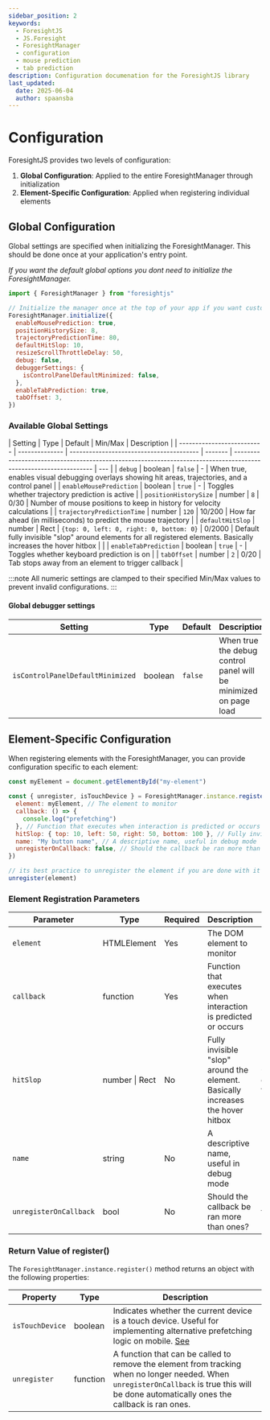 ```yaml
---
sidebar_position: 2
keywords:
  - ForesightJS
  - JS.Foresight
  - ForesightManager
  - configuration
  - mouse prediction
  - tab prediction
description: Configuration documenation for the ForesightJS library
last_updated:
  date: 2025-06-04
  author: spaansba
---
```


# Configuration

ForesightJS provides two levels of configuration:

1. **Global Configuration**: Applied to the entire ForesightManager through initialization
2. **Element-Specific Configuration**: Applied when registering individual elements

## Global Configuration

Global settings are specified when initializing the ForesightManager. This should be done once at your application's entry point.

_If you want the default global options you dont need to initialize the ForesightManager._

```javascript
import { ForesightManager } from "foresightjs"

// Initialize the manager once at the top of your app if you want custom global settings
ForesightManager.initialize({
  enableMousePrediction: true,
  positionHistorySize: 8,
  trajectoryPredictionTime: 80,
  defaultHitSlop: 10,
  resizeScrollThrottleDelay: 50,
  debug: false,
  debuggerSettings: {
    isControlPanelDefaultMinimized: false,
  },
  enableTabPrediction: true,
  tabOffset: 3,
})
```

### Available Global Settings

| Setting                    | Type           | Default                                  | Min/Max | Description                                                                                                      |
| -------------------------- | -------------- | ---------------------------------------- | ------- | ---------------------------------------------------------------------------------------------------------------- | --- |
| `debug`                    | boolean        | `false`                                  | -       | When true, enables visual debugging overlays showing hit areas, trajectories, and a control panel                |
| `enableMousePrediction`    | boolean        | `true`                                   | -       | Toggles whether trajectory prediction is active                                                                  |
| `positionHistorySize`      | number         | `8`                                      | 0/30    | Number of mouse positions to keep in history for velocity calculations                                           |
| `trajectoryPredictionTime` | number         | `120`                                    | 10/200  | How far ahead (in milliseconds) to predict the mouse trajectory                                                  |
| `defaultHitSlop`           | number \| Rect | `{top: 0, left: 0, right: 0, bottom: 0}` | 0/2000  | Default fully invisible "slop" around elements for all registered elements. Basically increases the hover hitbox |     |
| `enableTabPrediction`      | boolean        | `true`                                   | -       | Toggles whether keyboard prediction is on                                                                        |
| `tabOffset`                | number         | `2`                                      | 0/20    | Tab stops away from an element to trigger callback                                                               |

:::note
All numeric settings are clamped to their specified Min/Max values to prevent invalid configurations.
:::

#### Global debugger settings

| Setting                          | Type    | Default | Description                                                      |
| -------------------------------- | ------- | ------- | ---------------------------------------------------------------- |
| `isControlPanelDefaultMinimized` | boolean | `false` | When true the debug control panel will be minimized on page load |

## Element-Specific Configuration

When registering elements with the ForesightManager, you can provide configuration specific to each element:

```javascript
const myElement = document.getElementById("my-element")

const { unregister, isTouchDevice } = ForesightManager.instance.register({
  element: myElement, // The element to monitor
  callback: () => {
    console.log("prefetching")
  }, // Function that executes when interaction is predicted or occurs
  hitSlop: { top: 10, left: 50, right: 50, bottom: 100 }, // Fully invisible "slop" around the element. Basically increases the hover hitbox
  name: "My button name", // A descriptive name, useful in debug mode
  unregisterOnCallback: false, // Should the callback be ran more than ones?
})

// its best practice to unregister the element if you are done with it (return of an useEffect in React for example)
unregister(element)
```

### Element Registration Parameters

| Parameter              | Type           | Required | Description                                                                     | Default                             |
| ---------------------- | -------------- | -------- | ------------------------------------------------------------------------------- | ----------------------------------- |
| `element`              | HTMLElement    | Yes      | The DOM element to monitor                                                      |                                     |
| `callback`             | function       | Yes      | Function that executes when interaction is predicted or occurs                  |                                     |
| `hitSlop`              | number \| Rect | No       | Fully invisible "slop" around the element. Basically increases the hover hitbox | 0 or defaultHitSlop from initialize |
| `name`                 | string         | No       | A descriptive name, useful in debug mode                                        | ""                                  |
| `unregisterOnCallback` | bool           | No       | Should the callback be ran more than ones?                                      | true                                |

### Return Value of register()

The `ForesightManager.instance.register()` method returns an object with the following properties:

| Property        | Type     | Description                                                                                                                                                                                 |
| --------------- | -------- | ------------------------------------------------------------------------------------------------------------------------------------------------------------------------------------------- |
| `isTouchDevice` | boolean  | Indicates whether the current device is a touch device. Useful for implementing alternative prefetching logic on mobile. [See](/docs/getting_started/intro#what-about-touch-devices)        |
| `unregister`    | function | A function that can be called to remove the element from tracking when no longer needed. When `unregisterOnCallback` is true this will be done automatically ones the callback is ran ones. |
